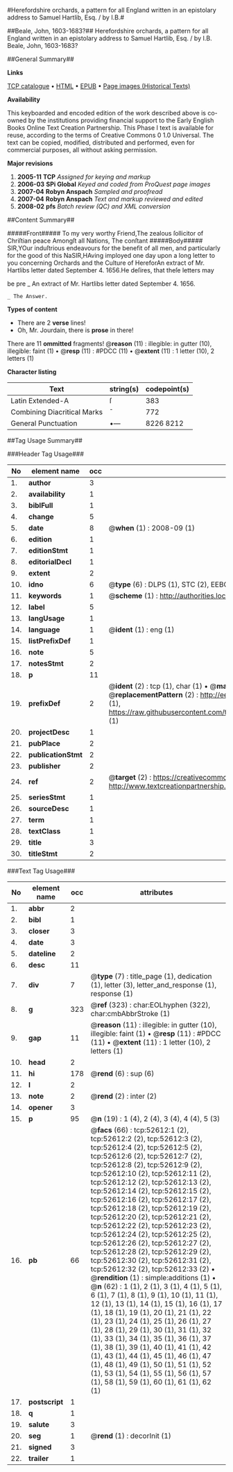 #Herefordshire orchards, a pattern for all England written in an epistolary address to Samuel Hartlib, Esq. / by I.B.#

##Beale, John, 1603-1683?##
Herefordshire orchards, a pattern for all England written in an epistolary address to Samuel Hartlib, Esq. / by I.B.
Beale, John, 1603-1683?

##General Summary##

**Links**

[TCP catalogue](http://www.ota.ox.ac.uk/tcp/)  • 
[HTML](http://tei.it.ox.ac.uk/tcp/Texts-HTML/free/A27/A27154.html)  • 
[EPUB](http://tei.it.ox.ac.uk/tcp/Texts-EPUB/free/A27/A27154.epub) • 
[Page images (Historical Texts)](https://data.historicaltexts.jisc.ac.uk/view?pubId=eebo-12021127e&pageId=eebo-12021127e-52612-1)

**Availability**

This keyboarded and encoded edition of the
	       work described above is co-owned by the institutions
	       providing financial support to the Early English Books
	       Online Text Creation Partnership. This Phase I text is
	       available for reuse, according to the terms of Creative
	       Commons 0 1.0 Universal. The text can be copied,
	       modified, distributed and performed, even for
	       commercial purposes, all without asking permission.

**Major revisions**

1. __2005-11__ __TCP__ *Assigned for keying and markup*
1. __2006-03__ __SPi Global__ *Keyed and coded from ProQuest page images*
1. __2007-04__ __Robyn Anspach__ *Sampled and proofread*
1. __2007-04__ __Robyn Anspach__ *Text and markup reviewed and edited*
1. __2008-02__ __pfs__ *Batch review (QC) and XML conversion*

##Content Summary##

#####Front#####
To my very worthy Friend,The zealous ſollicitor of Chriſtian peace Amongſt all Nations, The conſtant
#####Body#####
SIR,YOur induſtrious endeavours for the benefit of all men, and particularly for the good of this NaSIR,HAving imployed one day upon a long letter to you concerning Orchards and the Culture of HereforAn extract of Mr. Hartlibs letter dated
September 4. 1656.He deſires, that theſe letters may

be pre
    _ An extract of Mr. Hartlibs letter dated
September 4. 1656.

    _ The Answer.

**Types of content**

  * There are 2 **verse** lines!
  * Oh, Mr. Jourdain, there is **prose** in there!

There are 11 **ommitted** fragments! 
 @__reason__ (11) : illegible: in gutter (10), illegible: faint (1)  •  @__resp__ (11) : #PDCC (11)  •  @__extent__ (11) : 1 letter (10), 2 letters (1)

**Character listing**


|Text|string(s)|codepoint(s)|
|---|---|---|
|Latin Extended-A|ſ|383|
|Combining             Diacritical Marks|̄|772|
|General Punctuation|•—|8226 8212|

##Tag Usage Summary##

###Header Tag Usage###

|No|element name|occ|attributes|
|---|---|---|---|
|1.|__author__|3||
|2.|__availability__|1||
|3.|__biblFull__|1||
|4.|__change__|5||
|5.|__date__|8| @__when__ (1) : 2008-09 (1)|
|6.|__edition__|1||
|7.|__editionStmt__|1||
|8.|__editorialDecl__|1||
|9.|__extent__|2||
|10.|__idno__|6| @__type__ (6) : DLPS (1), STC (2), EEBO-CITATION (1), OCLC (1), VID (1)|
|11.|__keywords__|1| @__scheme__ (1) : http://authorities.loc.gov/ (1)|
|12.|__label__|5||
|13.|__langUsage__|1||
|14.|__language__|1| @__ident__ (1) : eng (1)|
|15.|__listPrefixDef__|1||
|16.|__note__|5||
|17.|__notesStmt__|2||
|18.|__p__|11||
|19.|__prefixDef__|2| @__ident__ (2) : tcp (1), char (1)  •  @__matchPattern__ (2) : ([0-9\-]+):([0-9IVX]+) (1), (.+) (1)  •  @__replacementPattern__ (2) : http://eebo.chadwyck.com/downloadtiff?vid=$1&page=$2 (1), https://raw.githubusercontent.com/textcreationpartnership/Texts/master/tcpchars.xml#$1 (1)|
|20.|__projectDesc__|1||
|21.|__pubPlace__|2||
|22.|__publicationStmt__|2||
|23.|__publisher__|2||
|24.|__ref__|2| @__target__ (2) : https://creativecommons.org/publicdomain/zero/1.0/ (1), http://www.textcreationpartnership.org/docs/. (1)|
|25.|__seriesStmt__|1||
|26.|__sourceDesc__|1||
|27.|__term__|1||
|28.|__textClass__|1||
|29.|__title__|3||
|30.|__titleStmt__|2||


###Text Tag Usage###

|No|element name|occ|attributes|
|---|---|---|---|
|1.|__abbr__|2||
|2.|__bibl__|1||
|3.|__closer__|3||
|4.|__date__|3||
|5.|__dateline__|2||
|6.|__desc__|11||
|7.|__div__|7| @__type__ (7) : title_page (1), dedication (1), letter (3), letter_and_response (1), response (1)|
|8.|__g__|323| @__ref__ (323) : char:EOLhyphen (322), char:cmbAbbrStroke (1)|
|9.|__gap__|11| @__reason__ (11) : illegible: in gutter (10), illegible: faint (1)  •  @__resp__ (11) : #PDCC (11)  •  @__extent__ (11) : 1 letter (10), 2 letters (1)|
|10.|__head__|2||
|11.|__hi__|178| @__rend__ (6) : sup (6)|
|12.|__l__|2||
|13.|__note__|2| @__rend__ (2) : inter (2)|
|14.|__opener__|3||
|15.|__p__|95| @__n__ (19) : 1 (4), 2 (4), 3 (4), 4 (4), 5 (3)|
|16.|__pb__|66| @__facs__ (66) : tcp:52612:1 (2), tcp:52612:2 (2), tcp:52612:3 (2), tcp:52612:4 (2), tcp:52612:5 (2), tcp:52612:6 (2), tcp:52612:7 (2), tcp:52612:8 (2), tcp:52612:9 (2), tcp:52612:10 (2), tcp:52612:11 (2), tcp:52612:12 (2), tcp:52612:13 (2), tcp:52612:14 (2), tcp:52612:15 (2), tcp:52612:16 (2), tcp:52612:17 (2), tcp:52612:18 (2), tcp:52612:19 (2), tcp:52612:20 (2), tcp:52612:21 (2), tcp:52612:22 (2), tcp:52612:23 (2), tcp:52612:24 (2), tcp:52612:25 (2), tcp:52612:26 (2), tcp:52612:27 (2), tcp:52612:28 (2), tcp:52612:29 (2), tcp:52612:30 (2), tcp:52612:31 (2), tcp:52612:32 (2), tcp:52612:33 (2)  •  @__rendition__ (1) : simple:additions (1)  •  @__n__ (62) : 1 (1), 2 (1), 3 (1), 4 (1), 5 (1), 6 (1), 7 (1), 8 (1), 9 (1), 10 (1), 11 (1), 12 (1), 13 (1), 14 (1), 15 (1), 16 (1), 17 (1), 18 (1), 19 (1), 20 (1), 21 (1), 22 (1), 23 (1), 24 (1), 25 (1), 26 (1), 27 (1), 28 (1), 29 (1), 30 (1), 31 (1), 32 (1), 33 (1), 34 (1), 35 (1), 36 (1), 37 (1), 38 (1), 39 (1), 40 (1), 41 (1), 42 (1), 43 (1), 44 (1), 45 (1), 46 (1), 47 (1), 48 (1), 49 (1), 50 (1), 51 (1), 52 (1), 53 (1), 54 (1), 55 (1), 56 (1), 57 (1), 58 (1), 59 (1), 60 (1), 61 (1), 62 (1)|
|17.|__postscript__|1||
|18.|__q__|1||
|19.|__salute__|3||
|20.|__seg__|1| @__rend__ (1) : decorInit (1)|
|21.|__signed__|3||
|22.|__trailer__|1||
